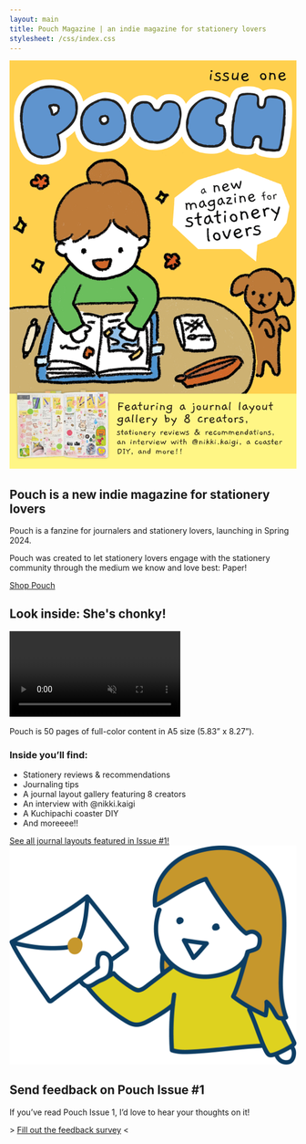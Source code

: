 ```yaml
---
layout: main
title: Pouch Magazine | an indie magazine for stationery lovers
stylesheet: /css/index.css
---
```


<div class="hero"></div>

<div class="intro">

  <div class="mag">
    <img src="/images/cover.png" class="shadowed">
  </div>

  <div class="desc">
    <h2>Pouch is a new indie magazine for stationery lovers</h2>
    <p>Pouch is a fanzine for journalers and stationery lovers, launching in Spring 2024. 
    <p>Pouch was created to let stationery lovers engage with the stationery community through the medium we know and love best: Paper!
    <p><a href="https://shop.pouchmagazine.com" class="button">Shop Pouch</a>
  </div>
</div>

<div class="washi-top">
  <div class="container">
    <h2><span>Look inside: She's chonky!</span></h2>
    <video autoplay controls disablepictureinpicture loop muted playsinline preload=auto>
      <source src="/images/flipthrough.mp4" type="video/mp4" />
    </video>
    <div class="look-inside">
      <p>Pouch is 50 pages of full-color content in A5 size (5.83” x 8.27”).
      <h3>Inside you’ll find:</h3>
      <ul>
        <li>Stationery reviews & recommendations
        <li>Journaling tips
        <li>A journal layout gallery featuring 8 creators
        <li>An interview with @nikki.kaigi
        <li>A Kuchipachi coaster DIY
        <li>And moreeee!!
    </div>
  </div>
</div>

<div class="gallery-link">
  <a class="layout-gallery-link" href="/pouch-01/layout-gallery">
    <div class="callout">
      See all journal layouts featured in Issue #1!
    </div>
  </a>
</div>

<div class="feedback">
  <a href="https://vrk2.link/APELyW" target="_blank"><img src="/images/pouch-feedback-graphic.png"></a>
  <div class="feedback-text">
    <h2>Send feedback on Pouch Issue #1</h2>
    <p>If you’ve read Pouch Issue 1, I’d love to hear your thoughts on it!
    <p>&gt; <a href="https://vrk2.link/APELyW" target="_blank">Fill out the feedback survey</a> &lt;
  </div>
</div>